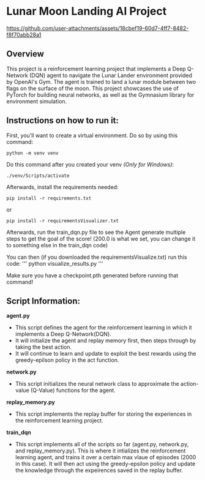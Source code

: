 # Lunar Moon Landing AI Project


https://github.com/user-attachments/assets/18cbef19-60d7-4ff7-8482-f8f70abb28a1



## Overview

This project is a reinforcement learning project that implements a Deep Q-Network (DQN) agent to navigate the Lunar Lander environment provided by OpenAI's Gym. The agent is trained to land a lunar module between two flags on the surface of the moon. This project showcases the use of PyTorch for building neural networks, as well as the Gymnasium library for environment simulation.

## Instructions on how to run it:

First, you'll want to create a virtual environment. Do so by using this command:
```
python -m venv venv
```
Do this command after you created your venv *(Only for Windows)*:
```
./venv/Scripts/activate  
```

Afterwards, install the requirements needed: 
```
pip install -r requirements.txt
```
or

```
pip install -r requirementsVisualizer.txt
```
Afterwards, run the train_dqn.py file to see the Agent generate multiple steps to get the goal of the score! (200.0 is what we set, you can change it to something else in the train_dqn code)

You can then (if you downloaded the requirementsVisualize.txt) run this code:
'''
python visualize_results.py
'''

Make sure you have a checkpoint.pth generated before running that command!

## Script Information:

**agent.py**
- This script defines the agent for the reinforcement learning in which it implements a Deep Q-Network(DQN).
- It will initialize the agent and replay memory first, then steps through by taking the best action.
- It will continue to learn and update to exploit the best rewards using the greedy-epilson policy in the act function.

**network.py**
- This script initializes the neural network class to approximate the action-value (Q-Value) functions for the agent.

**replay_memory.py**
- This script implements the replay buffer for storing the experiences in the reinforcement learning project.

**train_dqn**
- This script implements all of the scripts so far (agent.py, network.py, and replay_memory.py). This is where it intializes the reinforcement learning agent, and trains it over a certain max vlaue of episodes (2000 in this case). It will then act using the greedy-epsilon policy and update the knowledge through the expeirences saved in the replay buffer.
